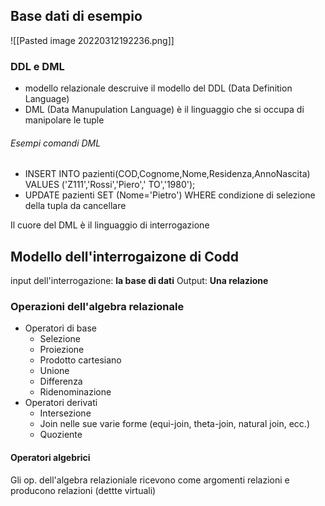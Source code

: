 ## Base dati di esempio
![[Pasted image 20220312192236.png]]

### DDL e DML
- modello relazionale descruive il modello del DDL  (Data Definition Language)
- DML (Data Manupulation Language) è il linguaggio che si occupa di manipolare le tuple

###### Esempi comandi DML
- INSERT INTO pazienti(COD,Cognome,Nome,Residenza,AnnoNascita) VALUES ('Z111','Rossi','Piero',' TO','1980');
- UPDATE pazienti SET (Nome='Pietro') WHERE condizione di selezione della tupla da cancellare

Il cuore del DML è il linguaggio di interrogazione

## Modello dell'interrogaizone di Codd
input dell'interrogazione: **la base di dati**
Output: **Una relazione**

### Operazioni dell'algebra relazionale
- Operatori di base 
	- Selezione 
	-  Proiezione 
	-  Prodotto cartesiano 
	-  Unione 
	-  Differenza 
	-  Ridenominazione 
-  Operatori derivati 
	- Intersezione 
	-  Join nelle sue varie forme (equi-join, theta-join, natural join, ecc.) 
	-  Quoziente

#### Operatori algebrici
Gli op. dell'algebra relazioniale ricevono come argomenti relazioni e producono relazioni (dettte virtuali)